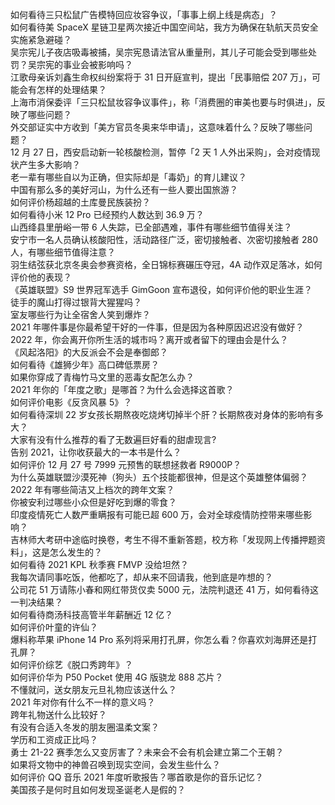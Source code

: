 如何看待三只松鼠广告模特回应妆容争议，「事事上纲上线是病态」？  
如何看待美 SpaceX 星链卫星两次接近中国空间站，我方为确保在轨航天员安全实施紧急避碰？  
吴宗宪儿子夜店吸毒被捕，吴宗宪恳请法官从重量刑，其儿子可能会受到哪些处罚？吴宗宪的事业会被影响吗？  
江歌母亲诉刘鑫生命权纠纷案将于 31 日开庭宣判，提出「民事赔偿 207 万」，可能会有怎样的处理结果？  
上海市消保委评「三只松鼠妆容争议事件」，称「消费圈的审美也要与时俱进」，反映了哪些问题？  
外交部证实中方收到「美方官员冬奥来华申请」，这意味着什么？反映了哪些问题？  
12 月 27 日，西安启动新一轮核酸检测，暂停「2 天 1 人外出采购」，会对疫情现状产生多大影响？  
老一辈有哪些自以为正确，但实际却是「毒奶」的育儿建议？  
中国有那么多的美好河山，为什么还有一些人要出国旅游？  
如何评价杨超越的土库曼民族装扮？  
如何看待小米 12 Pro 已经预约人数达到 36.9 万？  
山西绛县里册峪一带 6 人失踪，已全部遇难，事件有哪些细节值得关注？  
安宁市一名人员确认核酸阳性，活动路径广泛，密切接触者、次密切接触者 280 人，有哪些细节值得注意？  
羽生结弦获北京冬奥会参赛资格，全日锦标赛碾压夺冠，4A 动作双足落冰，如何评价他的表现？  
《英雄联盟》S9 世界冠军选手 GimGoon 宣布退役，如何评价他的职业生涯？  
徒手的魔山打得过银背大猩猩吗？  
室友哪些行为让全宿舍人笑到爆炸？  
2021 年哪件事是你最希望干好的一件事，但是因为各种原因迟迟没有做好？  
2022 年，你会离开你所生活的城市吗？离开或者留下的理由会是什么？  
《风起洛阳》的大反派会不会是奉御郎？  
如何看待《雄狮少年》高口碑低票房？  
如果你穿成了青梅竹马文里的恶毒女配怎么办？  
2021 年你的「年度之歌」是哪首？为什么会选择这首歌？  
如何评价电影《反贪风暴 5》？  
如何看待深圳 22 岁女孩长期熬夜吃烧烤切掉半个肝？长期熬夜对身体的影响有多大？  
大家有没有什么推荐的看了无数遍巨好看的甜虐现言?  
告别 2021，让你收获最大的一本书是什么？  
如何评价 12 月 27 号 7999 元预售的联想拯救者 R9000P？  
为什么英雄联盟沙漠死神（狗头）五个技能都很神，但是这个英雄整体偏弱？  
2022 年有哪些简洁又上档次的跨年文案？  
你被安利过哪些小众但是好吃到爆的零食？  
印度疫情死亡人数严重瞒报有可能已超  600 万，会对全球疫情防控带来哪些影响？  
吉林师大考研中途临时换卷，考生不得不重新答题，校方称「发现网上传播押题资料」，这是怎么发生的？  
如何看待 2021 KPL 秋季赛 FMVP 没给坦然？  
我每次请同事吃饭，他都吃了，却从来不回请我，他到底是咋想的？  
公司花 51 万请陈小春和网红带货仅卖 5000 元，法院判退还 41 万，如何看待这一判决结果？  
如何看待商汤科技高管半年薪酬近 12 亿？  
如何评价叶童的许仙？  
爆料称苹果 iPhone 14 Pro 系列将采用打孔屏，你怎么看？你喜欢刘海屏还是打孔屏？  
如何评价综艺《脱口秀跨年》？  
如何评价华为 P50 Pocket 使用 4G 版骁龙 888 芯片？  
不懂就问，送女朋友元旦礼物应该送什么？  
2021 年对你有什么不一样的意义吗？  
跨年礼物送什么比较好？  
有没有合适入冬发的朋友圈温柔文案？  
学历和工资成正比吗？  
勇士 21-22 赛季怎么又变厉害了？未来会不会有机会建立第二个王朝？  
如果将文物中的神兽召唤到现实空间，会发生些什么？  
如何评价 QQ 音乐 2021 年度听歌报告？哪首歌是你的音乐记忆？  
美国孩子是何时且如何发现圣诞老人是假的？  
